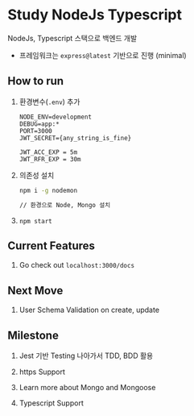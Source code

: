 
# Study NodeJs Typescript

NodeJs, Typescript 스택으로 백엔드 개발

- 프레임워크는 `express@latest` 기반으로 진행 (minimal)

## How to run

1. 환경변수(`.env`) 추가

    ```text
    NODE_ENV=development
    DEBUG=app:*
    PORT=3000
    JWT_SECRET={any_string_is_fine}

    JWT_ACC_EXP = 5m
    JWT_RFR_EXP = 30m
    ```

2. 의존성 설치

    ```bash
    npm i -g nodemon

    // 환경으로 Node, Mongo 설치
    ```

3. `npm start`

## Current Features

1. Go check out `localhost:3000/docs`

## Next Move

1. User Schema Validation on create, update

## Milestone

1. Jest 기반 Testing 나아가서 TDD, BDD 활용

2. https Support

3. Learn more about Mongo and Mongoose

4. Typescript Support
